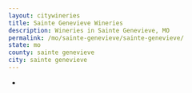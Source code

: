 ```yaml
---
layout: citywineries
title: Sainte Genevieve Wineries
description: Wineries in Sainte Genevieve, MO
permalink: /mo/sainte-genevieve/sainte-genevieve/
state: mo
county: sainte genevieve
city: sainte genevieve
---
```

-
